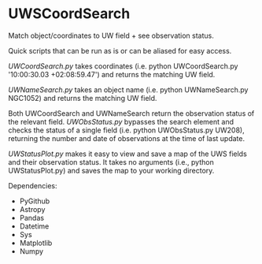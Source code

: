 # UWSCoordSearch
Match object/coordinates to UW field + see observation status.

Quick scripts that can be run as is or can be aliased for easy access.



*UWCoordSearch.py* takes coordinates (i.e. python UWCoordSearch.py '10:00:30.03 +02:08:59.47') and returns the matching UW field. 

*UWNameSearch.py* takes an object name (i.e. python UWNameSearch.py NGC1052) and returns the matching UW field.

Both UWCoordSearch and UWNameSearch return the observation status of the relevant field. *UWObsStatus.py* bypasses the search element and checks the status of a single field (i.e. python UWObsStatus.py UW208), returning the number and date of observations at the time of last update.

*UWStatusPlot.py* makes it easy to view and save a map of the UWS fields and their observation status. It takes no arguments (i.e., python UWStatusPlot.py) and saves the map to your working directory.


Dependencies:
  - PyGithub
  - Astropy
  - Pandas
  - Datetime
  - Sys
  - Matplotlib
  - Numpy




